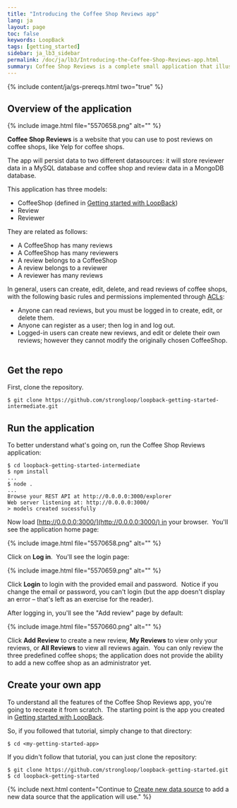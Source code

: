 ```yaml
---
title: "Introducing the Coffee Shop Reviews app"
lang: ja
layout: page
toc: false
keywords: LoopBack
tags: [getting_started]
sidebar: ja_lb3_sidebar
permalink: /doc/ja/lb3/Introducing-the-Coffee-Shop-Reviews-app.html
summary: Coffee Shop Reviews is a complete small application that illustrates many of LoopBack's basic features and how they work together.
---
```


{% include content/ja/gs-prereqs.html two="true" %}

## Overview of the application

{% include image.html file="5570658.png" alt="" %}

**Coffee Shop Reviews** is a website that you can use to post reviews on coffee shops, like Yelp for coffee shops.

The app will persist data to two different datasources: it will store reviewer data in a MySQL database and coffee shop and review data in a MongoDB database.

This application has three models:

*   CoffeeShop (defined in [Getting started with LoopBack](Getting-started-with-LoopBack.html))
*   Review
*   Reviewer

They are related as follows:

*   A CoffeeShop has many reviews
*   A CoffeeShop has many reviewers
*   A review belongs to a CoffeeShop
*   A review belongs to a reviewer
*   A reviewer has many reviews

In general, users can create, edit, delete, and read reviews of coffee shops, with the following basic rules and permissions implemented through [ACLs](Controlling-data-access.html):

*   Anyone can read reviews, but you must be logged in to create, edit, or delete them.
*   Anyone can register as a user; then log in and log out.
*   Logged-in users can create new reviews, and edit or delete their own reviews; however they cannot modify the originally chosen CoffeeShop.  

## Get the repo

First, clone the repository.  

`$ git clone https://github.com/strongloop/loopback-getting-started-intermediate.git`

## Run the application

To better understand what's going on, run the Coffee Shop Reviews application:

```
$ cd loopback-getting-started-intermediate
$ npm install
...
$ node .
...
Browse your REST API at http://0.0.0.0:3000/explorer
Web server listening at: http://0.0.0.0:3000/
> models created sucessfully
```

Now load [http://0.0.0.0:3000/](http://0.0.0.0:3000/) in your browser.  You'll see the application home page:

{% include image.html file="5570658.png" alt="" %}

Click on **Log in**.  You'll see the login page:

{% include image.html file="5570659.png" alt="" %}

Click **Login** to login with the provided email and password.  Notice if you change the email or password, you can't login (but the app doesn't display an error – that's left as an exercise for the reader).

After logging in, you'll see the "Add review" page by default:

{% include image.html file="5570660.png" alt="" %}

Click **Add Review** to create a new review, **My Reviews** to view only your reviews, or **All Reviews** to view all reviews again.  You can only review the three predefined coffee shops; the application does not provide the ability to add a new coffee shop as an administrator yet.

## Create your own app

To understand all the features of the Coffee Shop Reviews app, you're going to recreate it from scratch.  The starting point is the app you created in [Getting started with LoopBack](Getting-started-with-LoopBack.html).  

So, if you followed that tutorial, simply change to that directory:

`$ cd <my-getting-started-app>`

If you didn't follow that tutorial, you can just clone the repository:

```
$ git clone https://github.com/strongloop/loopback-getting-started.git
$ cd loopback-getting-started
```

{% include next.html content="Continue to [Create new data source](Create-new-data-source.html) to add a new data source that the application will use."
%}
